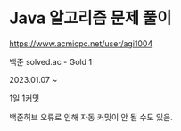 # Java 알고리즘 문제 풀이
https://www.acmicpc.net/user/agi1004

백준 solved.ac - Gold 1

2023.01.07 ~

1일 1커밋

백준허브 오류로 인해 자동 커밋이 안 될 수도 있음.
